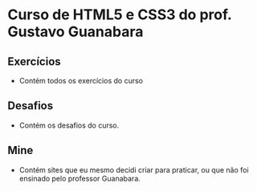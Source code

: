 # Curso de HTML5 e CSS3 do prof. Gustavo Guanabara

## Exercícios

- Contém todos os exercícios do curso

## Desafios

- Contém os desafios do curso.

## Mine

- Contém sites que eu mesmo decidi criar para praticar, ou que não foi ensinado pelo professor Guanabara.